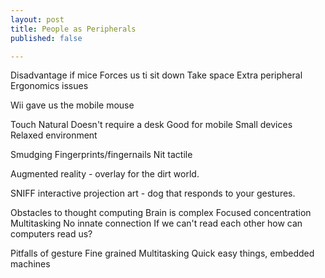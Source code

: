 ```yaml
---
layout: post
title: People as Peripherals
published: false

---
```


Disadvantage if mice
Forces us ti sit down
Take space
Extra peripheral
Ergonomics issues

Wii gave us the mobile mouse

Touch
Natural
Doesn't require a desk
Good for mobile
Small devices
Relaxed environment

Smudging
Fingerprints/fingernails
Nit tactile

Augmented reality - overlay for the dirt world. 

SNIFF interactive projection art - dog that responds to your gestures. 

Obstacles to thought computing 
Brain is complex 
Focused concentration
Multitasking
No innate connection
If we can't read each other how can computers read us?

Pitfalls of gesture
Fine grained
Multitasking
Quick easy things, embedded machines
